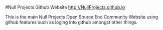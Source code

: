 #Null Projects Github Website
http://NullProjects.github.io

This is the main Null Projects Open Source End Community Website using github features such as loging into github amongst other things.
